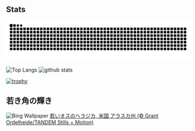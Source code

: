 ## Stats
<picture>
  <source media="(prefers-color-scheme: dark)" srcset="https://raw.githubusercontent.com/ba230t/ba230t/output/github-contribution-grid-snake-dark.svg">
  <source media="(prefers-color-scheme: light)" srcset="https://raw.githubusercontent.com/ba230t/ba230t/output/github-contribution-grid-snake.svg">
  <img alt="github contribution grid snake animation" src="https://raw.githubusercontent.com/ba230t/ba230t/output/github-contribution-grid-snake.svg">
</picture>

<p align="left">
  <img alt="Top Langs" height="150px" src="https://github-readme-stats.vercel.app/api/top-langs/?username=ba230t&layout=compact&theme=transparent" />
  <img alt="github stats" height="150px" src="https://github-readme-stats.vercel.app/api?username=ba230t&theme=transparent" />
</p>

[![trophy](https://github-profile-trophy.vercel.app/?username=ba230t&theme=transparent&column=7)](https://github.com/ryo-ma/github-profile-trophy)


<!-- Bing Wallpaper Start -->
## 若き角の輝き
![Bing Wallpaper](https://www.bing.com/th?id=OHR.YoungMoose_JA-JP2388659996_1920x1080.jpg&rf=LaDigue_1920x1080.jpg&pid=hp)
[若いオスのヘラジカ, 米国 アラスカ州 (© Grant Ordelheide/TANDEM Stills + Motion)](https://www.bing.com/search?q=%E8%8B%A5%E3%81%84%E3%82%AA%E3%82%B9%E3%81%AE%E3%83%98%E3%83%A9%E3%82%B8%E3%82%AB&form=hpcapt&filters=HpDate%3a%2220250916_1500%22)
<!-- Bing Wallpaper End -->
